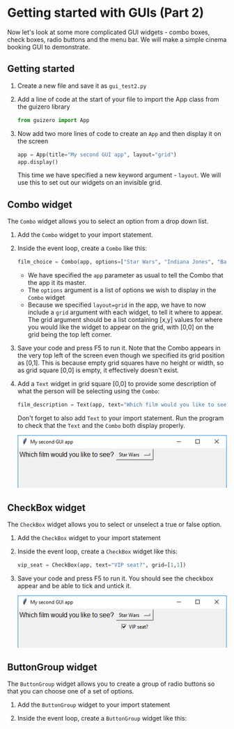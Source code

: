 # Getting started with GUIs (Part 2)

Now let's look at some more complicated GUI widgets - combo boxes, check boxes, radio buttons and the menu bar. We will make a simple cinema booking GUI to demonstrate.

## Getting started

1. Create a new file and save it as `gui_test2.py`

1. Add a line of code at the start of your file to import the App class from the guizero library

    ```python
    from guizero import App
    ```

1. Now add two more lines of code to create an `App` and then display it on the screen

    ```python
    app = App(title="My second GUI app", layout="grid")
    app.display()
    ```

    This time we have specified a new keyword argument - `layout`. We will use this to set out our widgets on an invisible grid.

## Combo widget

The `Combo` widget allows you to select an option from a drop down list.

1. Add the `Combo` widget to your import statement.

1. Inside the event loop, create a `Combo` like this:

    ```python
    film_choice = Combo(app, options=["Star Wars", "Indiana Jones", "Batman"], grid=[0,1])
    ```

    - We have specified the `app` parameter as usual to tell the Combo that the app it its master.
    - The `options` argument is a list of options we wish to display in the `Combo` widget
    - Because we specified `layout=grid` in the app, we have to now include a `grid` argument with each widget, to tell it where to appear. The grid argument should be a list containing [x,y] values for where you would like the widget to appear on the grid, with [0,0] on the grid being the top left corner.

1. Save your code and press F5 to run it. Note that the Combo appears in the very top left of the screen even though we specified its grid position as [0,1]. This is because empty grid squares have no height or width, so as grid square [0,0] is empty, it effectively doesn't exist.

1. Add a `Text` widget in grid square [0,0] to provide some description of what the person will be selecting using the `Combo`:

    ```python
    film_description = Text(app, text="Which film would you like to see?", grid=[0,0])
    ```

    Don't forget to also add `Text` to your import statement. Run the program to check that the `Text` and the `Combo` both display properly.

    ![Combo with text](images/combo-with-text.png)

## CheckBox widget

The `CheckBox` widget allows you to select or unselect a true or false option.

1. Add the `CheckBox` widget to your import statement

1. Inside the event loop, create a `CheckBox` widget like this:

    ```python
    vip_seat = CheckBox(app, text="VIP seat?", grid=[1,1])
    ```

1. Save your code and press F5 to run it. You should see the checkbox appear and be able to tick and untick it.

    ![CheckBox demo](images/checkbox-demo.png)


## ButtonGroup widget

The `ButtonGroup` widget allows you to create a group of radio buttons so that you can choose one of a set of options.

1. Add the `ButtonGroup` widget to your import statement

1. Inside the event loop, create a `ButtonGroup` widget like this:

    

